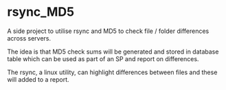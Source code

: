 # rsync_MD5

A side project to utilise rsync and MD5 to check file / folder differences across servers.

The idea is that MD5 check sums will be generated and stored in database table which can be used as part of an SP and report on differences.

The rsync, a linux utility, can highlight differences between files and these will added to a report.
 
